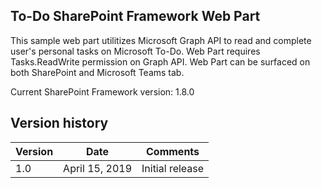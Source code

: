 ## To-Do SharePoint Framework Web Part 

This sample web part utilitizes Microsoft Graph API to read and complete user's personal tasks on Microsoft To-Do. Web Part requires Tasks.ReadWrite permission on Graph API. Web Part can be surfaced on both SharePoint and Microsoft Teams tab.

Current SharePoint Framework version: 1.8.0

## Version history
Version|Date|Comments
-------|----|--------
1.0|April 15, 2019|Initial release

